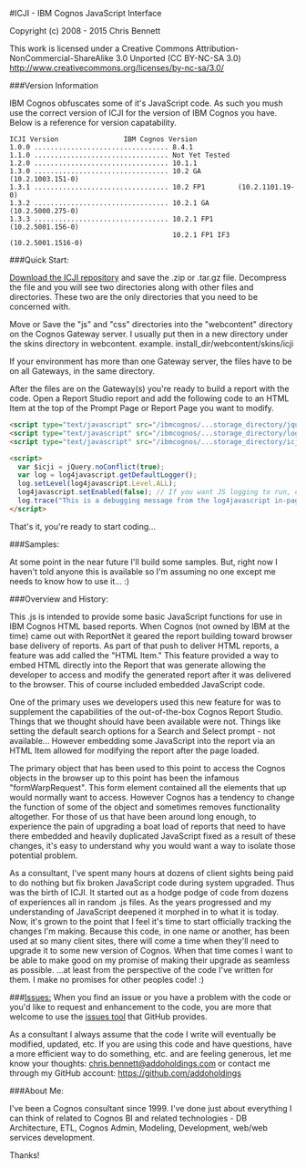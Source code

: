 ﻿#ICJI - IBM Cognos JavaScript Interface


Copyright (c) 2008 - 2015 Chris Bennett 

This work is licensed under a Creative Commons 
  Attribution-NonCommercial-ShareAlike 3.0 Unported (CC BY-NC-SA 3.0)
http://www.creativecommons.org/licenses/by-nc-sa/3.0/


###Version Information

IBM Cognos obfuscates some of it's JavaScript code. As such you mush use the correct
version of ICJI for the version of IBM Cognos you have.  Below is a reference 
for version capatability.

	ICJI Version				IBM Cognos Version
	1.0.0 ................................. 8.4.1
	1.1.0 ................................. Not Yet Tested
	1.2.0 ................................. 10.1.1 
	1.3.0 ................................. 10.2 GA         (10.2.1003.151-0)
	1.3.1 ................................. 10.2 FP1        (10.2.1101.19-0)
	1.3.2 ................................. 10.2.1 GA       (10.2.5000.275-0)
	1.3.3 ................................. 10.2.1 FP1      (10.2.5001.156-0)
	                                        10.2.1 FP1 IF3  (10.2.5001.1516-0)

###Quick Start:

[Download the ICJI repository](https://github.com/addoholdings/icji/downloads) 
and save the .zip or .tar.gz file. Decompress the 
file and you will see two directories along with other files and directories. 
These two are the only directories that you need to be concerned with.

Move or Save the "js" and "css" directories into the "webcontent" directory 
on the Cognos Gateway server. I usually put then in a new directory under 
the skins directory in webcontent. 
example. install_dir/webcontent/skins/icji

If your environment has more than one Gateway server, the files have to be on 
all Gateways, in the same directory.

After the files are on the Gateway(s) you're ready to build a report with the 
code. Open a Report Studio report and add the following code to an HTML Item 
at the top of the Prompt Page or Report Page you want to modify.

```html
<script type="text/javascript" src="/ibmcognos/...storage_directory/jquery-1.7.1.min.js"></script>
<script type="text/javascript" src="/ibmcognos/...storage_directory/log4javascript.js"></script>
<script type="text/javascript" src="/ibmcognos/...storage_directory/icji-1.1.0.min.js"></script>

<script>
  var $icji = jQuery.noConflict(true);
  var log = log4javascript.getDefaultLogger();
  log.setLevel(log4javascript.Level.ALL);
  log4javascript.setEnabled(false); // If you want JS logging to run, comment this line.
  log.trace("This is a debugging message from the log4javascript in-page page");
</script>
```

That's it, you're ready to start coding...


###Samples:

At some point in the near future I'll build some samples. But, right now I 
haven't told anyone this is available so I'm assuming no one except me 
needs to know how to use it... :)


###Overview and History:

This .js is intended to provide some basic JavaScript functions for use in 
IBM Cognos HTML based reports. When Cognos (not owned by IBM at the time) came 
out with ReportNet it geared the report building toward browser base delivery
of reports. As part of that push to deliver HTML reports, a feature was add 
called the "HTML Item." This feature provided a way to embed HTML directly into
the Report that was generate allowing the developer to access and modify the 
generated report after it was delivered to the browser. This of course included
embedded JavaScript code.

One of the primary uses we developers used this new feature for was to 
supplement the capabilities of the out-of-the-box Cognos Report Studio. Things
that we thought should have been available were not. Things like setting the 
default search options for a Search and Select prompt - not available... 
However embedding some JavaScript into the report via an HTML Item allowed 
for modifying the report after the page loaded. 

The primary object that has been used to this point to access the Cognos objects
in the browser up to this point has been the infamous "formWarpRequest". This 
form element contained all the elements that up would normally want to access. 
However Cognos has a tendency to change the function of some of the object and 
sometimes removes functionality altogether. For those of us that have been 
around long enough, to experience the pain of upgrading a boat load of reports 
that need to have there embedded and heavily duplicated JavaScript fixed 
as a result of these changes, it's easy to understand why you would want a way 
to isolate those potential problem.

As a consultant, I've spent many hours at dozens of client sights being paid 
to do nothing but fix broken JavaScript code during system upgraded. Thus was 
the birth of ICJI. It started out as a hodge podge of code from dozens
of experiences all in random .js files. As the years progressed and 
my understanding of JavaScript deepened it morphed in to what it is today.
Now, it's grown to the point that I feel it's time to start officially 
tracking the changes I'm making. Because this code, in one name or another, 
has been used at so many client sites, there will come a time when they'll 
need to upgrade it to some new version of Cognos. When that time comes I want
to be able to make good on my promise of making their upgrade as seamless as
possible. ...at least from the perspective of the code I've written for them. 
I make no promises for other peoples code! :)

###[Issues:](https://github.com/addoholdings/icji/issues) 
When you find an issue or you have a problem with the code or you'd like to request 
and enhancement to the code, you are more that welcome to use the 
[issues tool](https://github.com/addoholdings/icji/issues) that GitHub provides.

As a consultant I always assume that the code I write will eventually be modified, 
updated, etc. If you are using this code and have questions, have 
a more efficient way to do something, etc. and are feeling generous, let me 
know your thoughts: chris.bennett@addoholdings.com or contact me through 
my GitHub account:  https://github.com/addoholdings

###About Me:

I've been a Cognos consultant since 1999. I've done just about everything I can
think of related to Cognos BI and related technologies - DB Architecture, ETL, 
Cognos Admin, Modeling, Development, web/web services development.  

Thanks!



